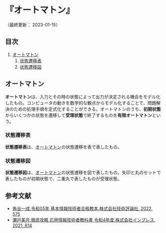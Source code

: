 # 『オートマトン』

（最終更新： 2023-01-15）


## 目次

1. [オートマトン](#オートマトン-1)
	1. [状態遷移表](#状態遷移表)
	1. [状態遷移図](#状態遷移図)


## オートマトン

**オートマトン**は、入力とその時の状態によって出力が決定される機会をモデル化したもの。コンピュータの動きを数学的な観点からモデル化することで、問題解決のための処理手順を定式化することができる。オートマトンのうち、**初期状態**からいくつかの状態を遷移して**受理状態**で終了するものを**有限オートマトン**という。

### 状態遷移表

**状態遷移表**は、[オートマトン](#オートマトン-1)の状態遷移を表で表したもの。

### 状態遷移図

**状態遷移図**は、[オートマトン](#オートマトン-1)の状態遷移を図で表したもの。矢印と丸のセットで表したものが初期状態で、二重丸で表したものが受理状態。


## 参考文献

- [角谷一成.令和05年 基本情報技術者合格教本.株式会社技術評論社, 2022, 575](https://gihyo.jp/book/2022/978-4-297-13164-7)
- [瀬戸美月.徹底攻略 応用情報技術者教科書 令和4年度.株式会社インプレス, 2021, 814](https://book.impress.co.jp/books/1121101057)
